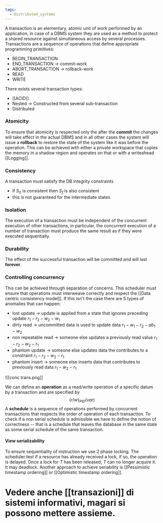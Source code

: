 ```yaml
---
tags:
  - distributed_systems
---
```

A transaction is  an elementary, atomic unit of work performed by an application, in case of a DBMS system they are used as a method to protect a shared resource against simultaneous access by several processes. Transactions are a sequence of operations that define appropriate programming primitives:
- BEGIN_TRANSACTION
- END_TRANSACTION $\to$ commit-work
- ABORT_TRANSACTION $\to$ rollback-work
- READ
- WRITE

There exists several transaction types:
- [[ACID]]
- Nested -> Constructed from several sub-transaction
- Distributed
### Atomicity

To ensure that atomicity is respected only the after the **commit** the changes will take effect in the actual DBMS and in all other cases the system will issue a **rollback** to restore the state of the system like it was before the operation.  This can be achieved with either a private workspace that copies the memory in a shadow region and operates on that or with a writeahead [[Logging]]. 
### Consistency

A transaction must satisfy the DB integrity constraints
- if $S_{0}$ is consistent then $S_{f}$ is also consistent
- this is not guaranteed for the intermediate states
### Isolation

The execution of a transaction must be independent of the concurrent execution of other transactions, in particular, the concurrent execution of a number of transaction must produce the same result as if they were executed sequentially.
### Durability

The effect of the successful transaction will be committed and will last **forever**.
### Controlling concurrency

This can be achieved through separation of concerns. This scheduler must ensure that operations must interweave correctly and respect the [[Data centric consistency model]]. If this isn't the case there are 5 types of anomalies that can happen:
- lost update $\to$ update is applied from a state that ignores preceding update $r_{1}-r_{2}-w_{2}-w_{1}$ 
- dirty read $\to$ uncommitted data is used to update data $r_{1}-w_{1}-r_{2}-ab_{1}-w_{2}$
- non repeatable read $\to$ someone else updates a previously read value $r_{1}-r_{2}-w_{2}-r_{1}$
- phantom update $\to$ someone else updates data the contributes to a constraint $r_{1}-r_{2}-w_{2}-r_{1}$
- phantom insert $\to$ someone else inserts data that contributes to previously read data $r_{1}-w_{2}-r_{1}$

![[conc trans.png]]

We can define an **operation** as a read/write operation of a specific datum by a transaction and are specified by
$$
\{r/w\}_{PID}(var)
$$
A **schedule** is a sequence of operations performed by concurrent transactions that respects the order of operation of each transaction. To check if a non serial schedule is admissible we have to define the notion of correctness -- that is a schedule that leaves the database in the same state as some serial schedule of the same transaction.
#### View serializability








To ensure sequentiality of instruction we use 2 phase locking. The scheduler test if a resource has already received a lock, if so, the operation is delayed. Once a lock for $T$ has been released, $T$ can no longer acquire it. It may deadlock. Another approach to achieve seriability is [[Pessimistic timestamp ordering]] or [[Optimistic timestamp ordering]].


Vedere anche [[transazioni]] di sistemi informativi, magari si possono mettere assieme.
=